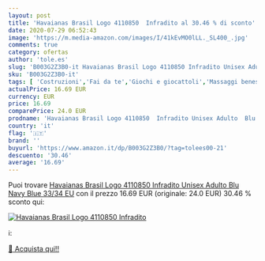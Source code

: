 ```yaml
---
layout: post
title: 'Havaianas Brasil Logo 4110850  Infradito al 30.46 % di sconto'
date: 2020-07-29 06:52:43
image: 'https://m.media-amazon.com/images/I/41kEvMO0lLL._SL400_.jpg'
comments: true
category: ofertas
author: 'tole.es'
slug: 'B003G2Z3B0-it Havaianas Brasil Logo 4110850 Infradito Unisex Adulto Blu...'
sku: 'B003G2Z3B0-it'
tags: [ 'Costruzioni','Fai da te','Giochi e giocattoli','Massaggi benessere e relax','Massaggiatori benessere elettrici','Massaggiatori elettrici manuali','Materiale elettrico','Prese elettriche ed accessori','Salute e benessere','Salute e cura della persona','Spine intelligenti e telecomandate', ]
actualPrice: 16.69 EUR
currency: EUR
price: 16.69
comparePrice: 24.0 EUR
prodname: 'Havaianas Brasil Logo 4110850  Infradito Unisex Adulto  Blu  Navy Blue   33/34 EU'
country: 'it'
flag: '🇮🇹'
brand: ''
buyurl: 'https://www.amazon.it/dp/B003G2Z3B0/?tag=tolees00-21'
descuento: '30.46'
average: '16.69'
---
```


Puoi trovare [Havaianas Brasil Logo 4110850  Infradito Unisex Adulto  Blu  Navy Blue   33/34 EU](https://www.amazon.it/dp/B003G2Z3B0/?tag=tolees00-21) con il prezzo 16.69 EUR (originale: 24.0 EUR) 30.46 % sconto qui:

[![Havaianas Brasil Logo 4110850  Infradito](https://m.media-amazon.com/images/I/41kEvMO0lLL._SL400_.jpg)](https://www.amazon.it/dp/B003G2Z3B0/?tag=tolees00-21)

ℹ️:


[🛒 Acquista qui!!](https://www.amazon.it/dp/B003G2Z3B0/?tag=tolees00-21)
